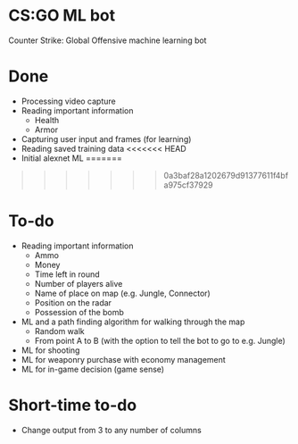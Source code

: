 # CS:GO ML bot
Counter Strike: Global Offensive machine learning bot

# Done
- Processing video capture
- Reading important information
  - Health
  - Armor
- Capturing user input and frames (for learning)
- Reading saved training data
<<<<<<< HEAD
- Initial alexnet ML
=======
>>>>>>> 0a3baf28a1202679d91377611f4bfa975cf37929

# To-do
- Reading important information
  - Ammo
  - Money
  - Time left in round
  - Number of players alive
  - Name of place on map (e.g. Jungle, Connector)
  - Position on the radar
  - Possession of the bomb
- ML and a path finding algorithm for walking through the map
  - Random walk
  - From point A to B (with the option to tell the bot to go to e.g. Jungle)
- ML for shooting
- ML for weaponry purchase with economy management
- ML for in-game decision (game sense)

# Short-time to-do
- Change output from 3 to any number of columns